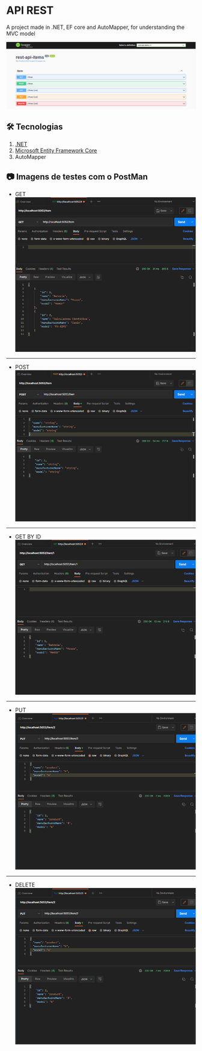 # API REST

A project made in .NET, EF core and AutoMapper, for understanding the MVC model

![swagger_banner](./assets/images/swagger_image.png)

## 🛠️ Tecnologias

1. [.NET](https://dotnet.microsoft.com/pt-br/)
2. [Microsoft Entity Framework Core](https://www.nuget.org/packages/Microsoft.EntityFrameworkCore)
3. AutoMapper

## 📷 Imagens de testes com o PostMan

- GET
  ![swagger_banner](./assets/images/test_get.png)

---

- POST
  ![swagger_banner](./assets/images/test_post.png)

---

- GET BY ID
  ![swagger_banner](./assets/images/test_get_by_id.png)

---

- PUT
  ![swagger_banner](./assets/images/test_put.png)

---

- DELETE
  ![swagger_banner](./assets/images/test_put.png)
